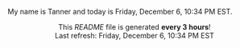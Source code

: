 My name is Tanner and today is Friday, December 6, 10:34 PM EST.

<p align="center">This <i>README</i> file is generated <b>every 3 hours</b>!</br>Last refresh: Friday, December 6, 10:34 PM EST<br /></p>
